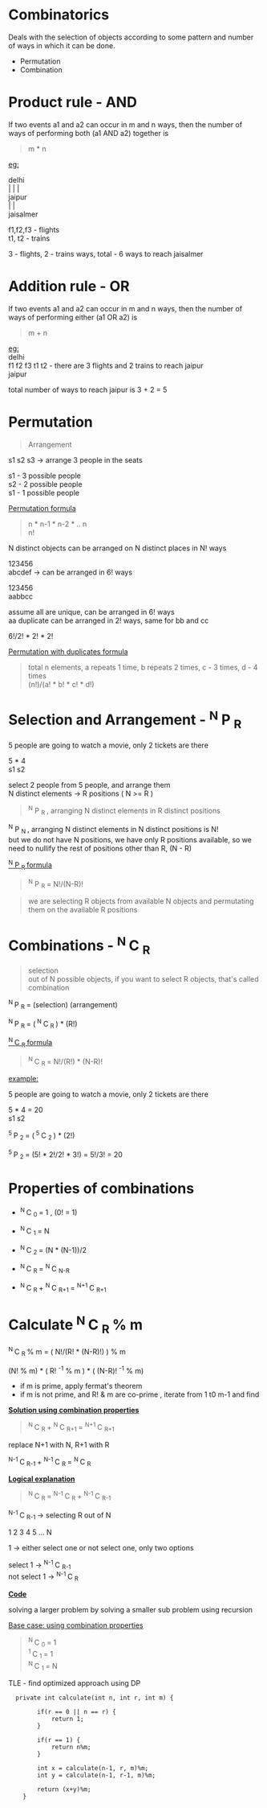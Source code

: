 # Combinatorics

Deals with the selection of objects according to some pattern and number of ways in which it can be done.  
- Permutation  
- Combination  

# Product rule - AND

If two events a1 and a2 can occur in m and n ways, then the number of ways of performing both (a1 AND a2) together is   
> m * n  

<ins>eg:</ins>  
  
delhi  
| | |   
jaipur  
 |  |   
jaisalmer    

f1,f2,f3 - flights    
t1, t2 - trains  

3 - flights, 2 - trains ways, total - 6 ways to reach jaisalmer 


# Addition rule - OR

If two events a1 and a2 can occur in m and n ways, then the number of ways of performing either (a1 OR a2) is  
> m + n   

<ins>eg:</ins>  
delhi  
f1 f2 f3 t1 t2  - there are 3 flights and 2 trains to reach jaipur  
jaipur  

total number of ways to reach jaipur is 3 + 2 = 5  

# Permutation

> Arrangement  

s1 s2 s3 -> arrange 3 people in the seats  

s1 - 3 possible people  
s2 - 2 possible people  
s1 - 1 possible people  


<ins>Permutation formula</ins>  
> n * n-1 * n-2 * .. n  
> n!

N distinct objects can be arranged on N distinct places in N! ways  

123456  
abcdef -> can be arranged in 6! ways  

123456  
aabbcc  

assume all are unique, can be arranged in 6! ways  
aa duplicate can be arranged in 2! ways, same for bb and cc  

6!/2! * 2! * 2!  

<ins>Permutation with duplicates formula</ins>
> total n elements, a repeats 1 time, b repeats 2 times, c - 3 times, d - 4 times  
> (n!)/(a! * b! * c! * d!)


# Selection and Arrangement - <sup>N</sup> P <sub> R </sub>

5 people are going to watch a movie, only 2 tickets are there  

5 * 4  
s1 s2  

select 2 people from 5 people, and arrange them  
N distinct elements  -> R positions ( N >= R )

> <sup>N</sup> P <sub> R </sub> , arranging N distinct elements in R distinct positions


<sup>N</sup> P <sub> N </sub>, arranging N distinct elements in N distinct positions is N!  
but we do not have N positions, we have only R positions available, so we need to nullify the rest of positions other than R, (N - R)  

<ins><sup>N</sup> P <sub> R </sub>formula</ins>
> <sup>N</sup> P <sub> R </sub> = N!/(N-R)!

> we are selecting R objects from available N objects and permutating them on the available R positions  


# Combinations - <sup> N </sup> C <sub> R </sub>

> selection  
> out of N possible objects, if you want to select R objects, that's called combination

<sup> N </sup> P <sub> R </sub> = (selection) (arrangement)  

<sup> N </sup> P <sub> R </sub> = (<sup> N </sup> C <sub> R </sub>) * (R!)  

<ins><sup> N </sup> C <sub> R </sub> formula </ins>
> <sup> N </sup> C <sub> R </sub> = N!/(R!) * (N-R)!

<ins>example:</ins>  

5 people are going to watch a movie, only 2 tickets are there  

5 * 4  = 20  
s1 s2   

<sup> 5 </sup> P <sub> 2 </sub> = (<sup> 5 </sup> C <sub> 2 </sub>) * (2!)  

<sup> 5 </sup> P <sub> 2 </sub> = (5! * 2!/2! * 3!) = 5!/3! = 20  


# Properties of combinations

- <sup> N </sup> C <sub> 0 </sub> = 1 , (0! = 1)

- <sup> N </sup> C <sub> 1 </sub> = N 

- <sup> N </sup> C <sub> 2 </sub> = (N * (N-1))/2

- <sup> N </sup> C <sub> R </sub> = <sup> N </sup> C <sub> N-R </sub>

- <sup> N </sup> C <sub> R </sub> + <sup> N </sup> C <sub> R+1 </sub> = <sup> N+1 </sup> C <sub> R+1 </sub>


# Calculate <sup> N </sup> C <sub> R </sub> % m

<sup> N </sup> C <sub> R </sub> % m = ( N!/(R! * (N-R)!) ) % m  

(N! % m) * ( R! <sup>-1</sup> % m ) * ( (N-R)! <sup>-1</sup> % m)

- if m is prime, apply fermat's theorem
- if m is not prime, and R! & m are co-prime , iterate from 1 t0 m-1 and find

**<ins>Solution using combination properties</ins>**

> <sup> N </sup> C <sub> R </sub> + <sup> N </sup> C <sub> R+1 </sub> = <sup> N+1 </sup> C <sub> R+1 </sub>

replace N+1 with N, R+1 with R

<sup> N-1 </sup> C <sub> R-1 </sub> + <sup> N-1 </sup> C <sub> R </sub> = <sup> N </sup> C <sub> R </sub>


**<ins>Logical explanation</ins>**

 > <sup> N </sup> C <sub> R </sub> = <sup> N-1 </sup> C <sub> R </sub> + <sup> N-1 </sup> C <sub> R-1 </sub>
 
 <sup> N-1 </sup> C <sub> R-1 </sub> -> selecting R out of N  
 
 1 2 3 4 5 ... N  
 
 1 -> either select one or not select one, only two options  
 
 select 1     -> <sup> N-1 </sup> C <sub> R-1 </sub>  
 not select 1 -> <sup> N-1 </sup> C <sub> R </sub>


**<ins>Code</ins>**

solving a larger problem by solving a smaller sub problem using recursion  

<ins>Base case: using combination properties</ins>  
> <sup> N </sup> C <sub> 0 </sub> = 1  
> <sup> 1 </sup> C <sub> 1 </sub> = 1  
> <sup> N </sup> C <sub> 1 </sub> = N  


TLE - find optimized approach using DP

```
  private int calculate(int n, int r, int m) {

        if(r == 0 || n == r) {
            return 1;
        }

        if(r == 1) {
            return n%m;
        }

        int x = calculate(n-1, r, m)%m;
        int y = calculate(n-1, r-1, m)%m;

        return (x+y)%m;
    }
```

